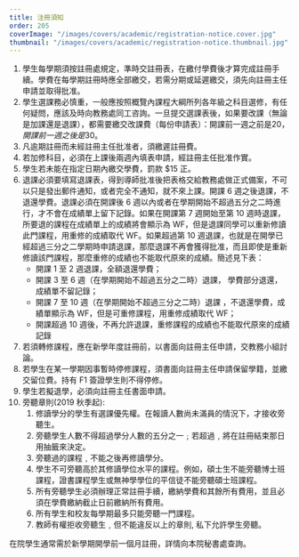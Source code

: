 ```yaml
---
title: 注冊須知
order: 205
coverImage: "/images/covers/academic/registration-notice.cover.jpg"
thumbnail: "/images/covers/academic/registration-notice.thumbnail.jpg"
---
```


1. 學生每學期須按註冊處規定，準時交註冊表，在繳付學費後才算完成註冊手續。學費在每學期註冊時應全部繳交，若需分期或延遲繳交，須先向註冊主任申請並取得批准。
1. 學生選課務必慎重，一般應按照概覽內課程大綱所列各年級之科目選修，有任何疑問，應該及時向教務處同工咨詢。一旦提交選課表後，如果要改課（無論是加課還是退課），都需要繳交改課費（每份申請表）：開課前一週之前是$20，開課前一週之後是$30。
1. 凡逾期註冊而未經註冊主任批准者，須繳遲註冊費。
1. 若加修科目，必須在上課後兩週內填表申請，經註冊主任批准作實。
1. 學生若未能在指定日期內繳交學費，罰款 $15 正。
1. 退課必須要填寫退課表，得到導師批准後把表格交給教務處做正式備案，不可以只是發出郵件通知，或者完全不通知，就不來上課。開課 6 週之後退課，不退還學費。退課必須在開課後 6 週以內或者在學期開始不超過五分之二時進行，才不會在成績單上留下記錄。如果在開課第 7 週開始至第 10 週時退課，所要退的課程在成績單上的成績將會顯示為 WF，但是退課同學可以重新修讀此門課程，用重修的成績取代 WF。如果超過第 10 週退課，也就是在開學已經超過三分之二學期時申請退課，那麼退課不再會獲得批准，而且即使是重新修讀該門課程，那麼重修的成績也不能取代原來的成績。簡述見下表：
   - 開課 1 至 2 週退課，全額退還學費；
   - 開課 3 至 6 週（在學期開始不超過五分之二時）退課， 學費部分退還，成績單不留記錄；
   - 開課 7 至 10 週（在學期開始不超過三分之二時）退課 ，不退還學費，成績單顯示為 WF，但是可重修課程，用重修成績取代 WF；
   - 開課超過 10 週後，不再允許退課，重修課程的成績也不能取代原來的成績記錄
1. 若須轉修課程，應在新學年度註冊前，以書面向註冊主任申請，交教務小組討論。
1. 若學生在某一學期因事暫時停修課程，須書面向註冊主任申請保留學籍，並繳交留位費。持有 F1 簽證學生則不得停修。
1. 學生若擬退學，必須向註冊主任書面申請。
1. 旁聽章則(2019 秋季起):
   1. 修讀學分的學生有選課優先權。在報讀人數尚未滿員的情況下，才接收旁聽生。
   1. 旁聽學生人數不得超過學分人數的五分之一﹔若超過﹐將在註冊結束那日用抽籤來決定。
   1. 旁聽過的課程﹐不能之後再修讀學分。
   1. 學生不可旁聽高於其修讀學位水平的課程。例如，碩士生不能旁聽博士班課程，證書課程學生或無神學學位的平信徒不能旁聽碩士班課程。
   1. 所有旁聽學生必須辦理正常註冊手續，繳納學費和其餘所有費用，並且必須在學費繳納截止日前繳納所有費用。
   1. 所有學生和校友每學期最多只能旁聽一門課程。
   1. 教師有權拒收旁聽生﹐但不能違反以上的章則, 私下允許學生旁聽。

在院學生通常需於新學期開學前一個月註冊，詳情向本院秘書處查詢。

